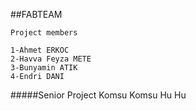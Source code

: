 ##FABTEAM

```
Project members

1-Ahmet ERKOC
2-Havva Feyza METE
3-Bunyamin ATIK
4-Endri DANI
```

#####Senior Project Komsu Komsu Hu Hu
